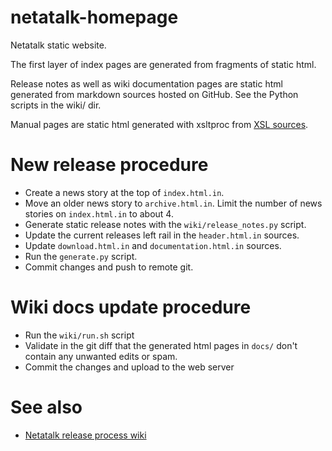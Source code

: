 # netatalk-homepage
Netatalk static website.

The first layer of index pages are generated from fragments of static html.

Release notes as well as wiki documentation pages are static html generated from markdown sources hosted on GitHub. See the Python scripts in the wiki/ dir.

Manual pages are static html generated with xsltproc from [XSL sources](https://github.com/Netatalk/netatalk/tree/main/doc).

# New release procedure
- Create a news story at the top of `index.html.in`.
- Move an older news story to `archive.html.in`. Limit the number of news stories on `index.html.in` to about 4.
- Generate static release notes with the `wiki/release_notes.py` script.
- Update the current releases left rail in the `header.html.in` sources.
- Update `download.html.in` and `documentation.html.in` sources.
- Run the `generate.py` script.
- Commit changes and push to remote git.

# Wiki docs update procedure
- Run the `wiki/run.sh` script
- Validate in the git diff that the generated html pages in `docs/` don't contain any unwanted edits or spam.
- Commit the changes and upload to the web server

# See also
- [Netatalk release process wiki](https://github.com/Netatalk/netatalk/wiki/Developer-Notes#user-content-Making_a_release)
